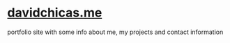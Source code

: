 # [davidchicas.me](https://davidchicas.me/) 
portfolio site with some info about me, my projects and contact information
